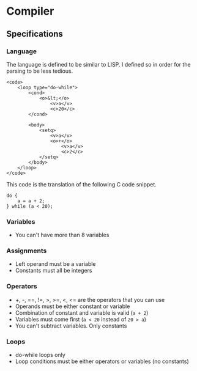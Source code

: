 # Compiler

## Specifications
### Language
The language is defined to be similar to LISP. I defined so in order for the
parsing to be less tedious.

    
    <code>
        <loop type="do-while">
            <cond>
                <o>&lt;</o>
                    <v>a</v>
                    <c>20</c>
            </cond>

            <body>
                <setq>
                    <v>a</v>
                    <o>+</o>
                        <v>a</v>
                        <c>2</c>
                </setq>
            </body>
        </loop>
    </code>

This code is the translation of the following C code snippet.

    do {
        a = a + 2;
    } while (a < 20);

### Variables
* You can't have more than 8 variables

### Assignments
* Left operand must be a variable
* Constants must all be integers

### Operators
* +, -, ==, !=, >, >=, <, <= are the operators that you can use
* Operands must be either constant or variable
* Combination of constant and variable is valid (`a + 2`)
* Variables must come first (`a < 20` instead of `20 > a`)
* You can't subtract variables. Only constants

### Loops
* do-while loops only
* Loop conditions must be either operators or variables (no constants)
